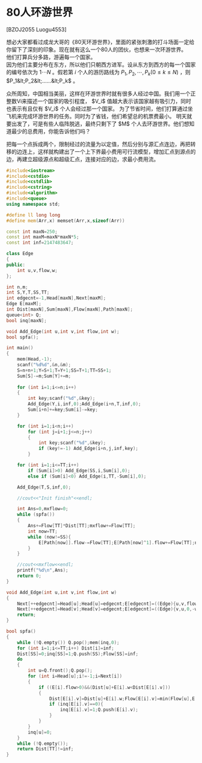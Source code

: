 # 80人环游世界
[BZOJ2055 Luogu4553]

想必大家都看过成龙大哥的《80天环游世界》，里面的紧张刺激的打斗场面一定给你留下了深刻的印象。现在就有这么一个80人的团伙，也想来一次环游世界。  
他们打算兵分多路，游遍每一个国家。   
因为他们主要分布在东方，所以他们只朝西方进军。设从东方到西方的每一个国家的编号依次为 $1 \cdots N$ 。假若第 $i$ 个人的游历路线为 $P_1,P_2,\cdots ,P_k(0≤k≤N)$ ，则 $P_1&lt;P_2&lt;......&lt;P_k$ 。 </p>
<p>众所周知，中国相当美丽，这样在环游世界时就有很多人经过中国。我们用一个正整数Vi来描述一个国家的吸引程度， $V_i$ 值越大表示该国家越有吸引力，同时也表示有且仅有 $V_i$ 个人会经过那一个国家。   
为了节省时间，他们打算通过坐飞机来完成环游世界的任务。同时为了省钱，他们希望总的机票费最小。  
明天就要出发了，可是有些人临阵脱逃，最终只剩下了 $M$ 个人去环游世界。他们想知道最少的总费用，你能告诉他们吗？ 

把每一个点拆成两个，限制经过的流量为以定值，然后分别与源汇点连边，再把转移的边连上，这样就构建出了一个上下界最小费用可行流模型，增加汇点到源点的边，再建立超级源点和超级汇点，连接对应的边，求最小费用流。

```cpp
#include<iostream>
#include<cstdio>
#include<cstdlib>
#include<cstring>
#include<algorithm>
#include<queue>
using namespace std;

#define ll long long
#define mem(Arr,x) memset(Arr,x,sizeof(Arr))

const int maxN=250;
const int maxM=maxN*maxN*5;
const int inf=2147483647;

class Edge
{
public:
	int u,v,flow,w;
};

int n,m;
int S,Y,T,SS,TT;
int edgecnt=-1,Head[maxN],Next[maxM];
Edge E[maxM];
int Dist[maxN],Sum[maxN],Flow[maxN],Path[maxN];
queue<int> Q;
bool inq[maxN];

void Add_Edge(int u,int v,int flow,int w);
bool spfa();

int main()
{
	mem(Head,-1);
	scanf("%d%d",&n,&m);
	S=n+n+1;Y=S+1;T=Y+1;SS=T+1;TT=SS+1;
	Sum[S]-=m;Sum[Y]+=m;
	
	for (int i=1;i<=n;i++)
	{
		int key;scanf("%d",&key);
		Add_Edge(Y,i,inf,0);Add_Edge(i+n,T,inf,0);
		Sum[i+n]+=key;Sum[i]-=key;
	}

	for (int i=1;i<n;i++)
		for (int j=i+1;j<=n;j++)
		{
			int key;scanf("%d",&key);
			if (key!=-1) Add_Edge(i+n,j,inf,key);
		}

	for (int i=1;i<=TT;i++)
		if (Sum[i]>0) Add_Edge(SS,i,Sum[i],0);
		else if (Sum[i]<0) Add_Edge(i,TT,-Sum[i],0);

	Add_Edge(T,S,inf,0);

	//cout<<"Init finish"<<endl;

	int Ans=0,mxflow=0;
	while (spfa())
	{
		Ans+=Flow[TT]*Dist[TT];mxflow+=Flow[TT];
		int now=TT;
		while (now!=SS){
			E[Path[now]].flow-=Flow[TT];E[Path[now]^1].flow+=Flow[TT];now=E[Path[now]].u;
		}
	}

	//cout<<mxflow<<endl;
	printf("%d\n",Ans);
	return 0;
}

void Add_Edge(int u,int v,int flow,int w)
{
	Next[++edgecnt]=Head[u];Head[u]=edgecnt;E[edgecnt]=((Edge){u,v,flow,w});
	Next[++edgecnt]=Head[v];Head[v]=edgecnt;E[edgecnt]=((Edge){v,u,0,-w});
	return;
}

bool spfa()
{
	while (!Q.empty()) Q.pop();mem(inq,0);
	for (int i=1;i<=TT;i++) Dist[i]=inf;
	Dist[SS]=0;inq[SS]=1;Q.push(SS);Flow[SS]=inf;
	do
	{
		int u=Q.front();Q.pop();
		for (int i=Head[u];i!=-1;i=Next[i])
		{
			if ((E[i].flow>0)&&(Dist[u]+E[i].w<Dist[E[i].v]))
			{
				Dist[E[i].v]=Dist[u]+E[i].w;Flow[E[i].v]=min(Flow[u],E[i].flow);Path[E[i].v]=i;
				if (inq[E[i].v]==0){
					inq[E[i].v]=1;Q.push(E[i].v);
				}
			}
		}
		inq[u]=0;
	}
	while (!Q.empty());
	return Dist[TT]!=inf;
}
```